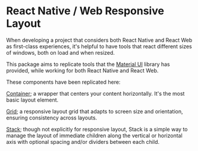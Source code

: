 # React Native / Web Responsive Layout

When developing a project that considers both React Native and React Web as first-class 
experiences, it's helpful to have tools that react different sizes of windows, both on load and 
when resized.

This package aims to replicate tools that the [Material UI](https://mui.com) library has provided, while working 
for both React Native and React Web.

These components have been replicated here:

[Container](https://mui.com/material-ui/react-container/#main-content); a wrapper that centers 
your content horizontally. It's the most basic layout element.

[Grid](https://mui.com/material-ui/react-grid/#main-content); a responsive layout grid that adapts 
to screen size and orientation, ensuring consistency across layouts.

[Stack](https://mui.com/material-ui/react-stack/#main-content); though not explicitly for 
responsive layout, Stack is a simple way to manage the layout of immediate children along the 
vertical or horizontal axis with optional spacing and/or dividers between each child.